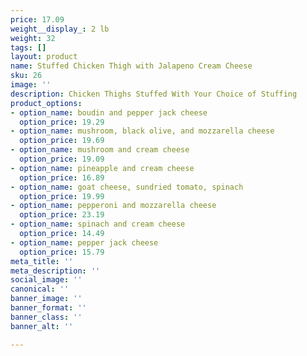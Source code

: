 ```yaml
---
price: 17.09
weight__display_: 2 lb
weight: 32
tags: []
layout: product
name: Stuffed Chicken Thigh with Jalapeno Cream Cheese
sku: 26
image: ''
description: Chicken Thighs Stuffed With Your Choice of Stuffing
product_options:
- option_name: boudin and pepper jack cheese
  option_price: 19.29
- option_name: mushroom, black olive, and mozzarella cheese
  option_price: 19.69
- option_name: mushroom and cream cheese
  option_price: 19.09
- option_name: pineapple and cream cheese
  option_price: 16.89
- option_name: goat cheese, sundried tomato, spinach
  option_price: 19.99
- option_name: pepperoni and mozzarella cheese
  option_price: 23.19
- option_name: spinach and cream cheese
  option_price: 14.49
- option_name: pepper jack cheese
  option_price: 15.79
meta_title: ''
meta_description: ''
social_image: ''
canonical: ''
banner_image: ''
banner_format: ''
banner_class: ''
banner_alt: ''

---
```

